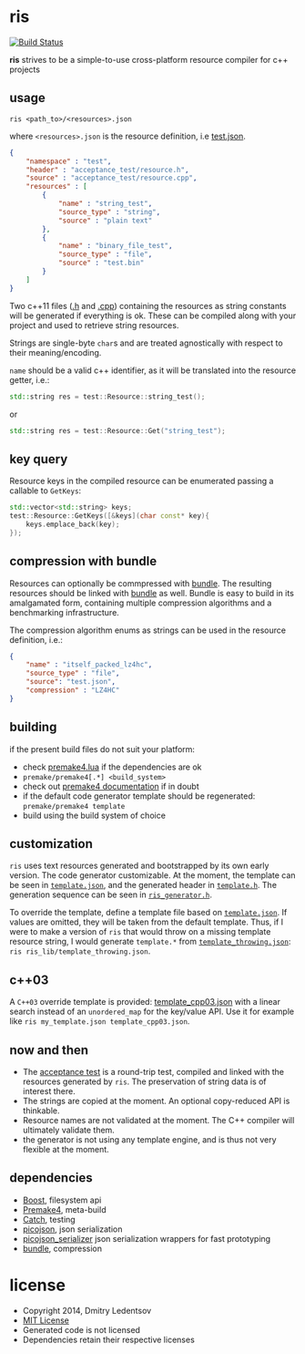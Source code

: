 ris
===

[![Build Status](https://travis-ci.org/d-led/ris.svg?branch=master)](https://travis-ci.org/d-led/ris)

**ris** strives to be a simple-to-use cross-platform resource compiler for c++ projects

usage
-----

`ris <path_to>/<resources>.json`

where `<resources>.json` is the resource definition, i.e [test.json](acceptance_test/test.json).

```json
{
    "namespace" : "test",
    "header" : "acceptance_test/resource.h",
    "source" : "acceptance_test/resource.cpp",
    "resources" : [
        {
            "name" : "string_test",
            "source_type" : "string",
            "source" : "plain text"
        },
        {
            "name" : "binary_file_test",
            "source_type" : "file",
            "source" : "test.bin"
        }
    ]
}
```

Two c++11 files ([.h](acceptance_test/resource.h) and [.cpp](acceptance_test/resource.h)) containing the resources as string constants will be generated if everything is ok. These can be compiled along with your project and used to retrieve string resources. 

Strings are single-byte `char`s and are treated agnostically with respect to their meaning/encoding. 

`name` should be a valid c++ identifier, as it will be translated into the resource getter, i.e.:

```cpp
std::string res = test::Resource::string_test();
```
or
```cpp
std::string res = test::Resource::Get("string_test");
```

key query
---------

Resource keys in the compiled resource can be enumerated passing a callable to `GetKeys`:

```cpp
std::vector<std::string> keys;
test::Resource::GetKeys([&keys](char const* key){
    keys.emplace_back(key);
});
```

compression with bundle
-----------------------

Resources can optionally be commpressed with [bundle](https://github.com/r-lyeh/bundle.git). The resulting resources should be linked with [bundle](https://github.com/r-lyeh/bundle.git) as well. Bundle is easy to build in its amalgamated form, containing multiple compression algorithms and a benchmarking infrastructure.

The compression algorithm enums as strings can be used in the resource definition, i.e.:

```json
{
    "name" : "itself_packed_lz4hc",
    "source_type" : "file",
    "source": "test.json",
    "compression" : "LZ4HC"
}
```

building
--------

if the present build files do not suit your platform:
- check [premake4.lua](premake4.lua) if the dependencies are ok
- `premake/premake4[.*] <build_system>`
- check out [premake4 documentation](http://industriousone.com/premake-quick-start) if in doubt
- if the default code generator template should be regenerated: `premake/premake4 template`
- build using the build system of choice

customization
-------------

`ris` uses text resources generated and bootstrapped by its own early version. The code generator customizable. At the moment, the template can be seen in [`template.json`](ris_lib/template.json), and the generated header in [`template.h`](ris_lib/template.h). The generation sequence can be seen in [`ris_generator.h`](ris_lib/ris_generator.h).

To override the template, define a template file based on [`template.json`](ris_lib/template.json). If values are omitted, they will be taken from the default template. Thus, if I were to make a version of `ris` that would throw on a missing template resource string, I would generate `template.*` from [`template_throwing.json`](ris_lib/template_throwing.json): `ris ris_lib/template_throwing.json`.

c++03
-----

A `C++03` override template is provided: [template_cpp03.json](ris_lib/template_cpp03.json) with a linear search instead of an `unordered_map` for the key/value API. Use it for example like `ris my_template.json template_cpp03.json`.

now and then
------------

- The [acceptance test](acceptance_test) is a round-trip test, compiled and linked with the resources generated by `ris`. The preservation of string data is of interest there.
- The strings are copied at the moment. An optional copy-reduced API is thinkable.
- Resource names are not validated at the moment. The C++ compiler will ultimately validate them.
- the generator is not using any template engine, and is thus not very flexible at the moment.

dependencies
------------

- [Boost](http://www.boost.org/), filesystem api
- [Premake4](https://bitbucket.org/premake/premake-dev/wiki/Home), meta-build
- [Catch](https://github.com/philsquared/Catch), testing
- [picojson](https://github.com/kazuho/picojson), json serialization
- [picojson_serializer](https://github.com/d-led/picojson_serializer) json serialization wrappers for fast prototyping
- [bundle](https://github.com/r-lyeh/bundle), compression

license
=======

- Copyright 2014, Dmitry Ledentsov
- [MIT License](http://www.opensource.org/licenses/mit-license.php)
- Generated code is not licensed
- Dependencies retain their respective licenses
